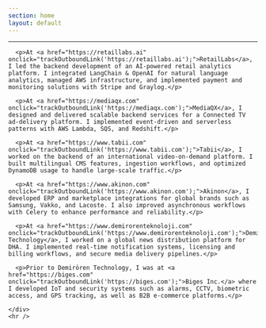 ```yaml
---
section: home
layout: default
---
```


<div class="hfeed">
  <hr />
  <div class="hentry post no-border">
    <div class="entry-summary">

      <p>At <a href="https://retaillabs.ai" onclick="trackOutboundLink('https://retaillabs.ai');">RetailLabs</a>, I led the backend development of an AI-powered retail analytics platform. I integrated LangChain & OpenAI for natural language analytics, managed AWS infrastructure, and implemented payment and monitoring solutions with Stripe and Graylog.</p>

      <p>At <a href="https://mediaqx.com" onclick="trackOutboundLink('https://mediaqx.com');">MediaQX</a>, I designed and delivered scalable backend services for a Connected TV ad-delivery platform. I implemented event-driven and serverless patterns with AWS Lambda, SQS, and Redshift.</p>

      <p>At <a href="https://www.tabii.com" onclick="trackOutboundLink('https://www.tabii.com');">Tabii</a>, I worked on the backend of an international video-on-demand platform. I built multilingual CMS features, ingestion workflows, and optimized DynamoDB usage to handle large-scale traffic.</p>

      <p>At <a href="https://www.akinon.com" onclick="trackOutboundLink('https://www.akinon.com');">Akinon</a>, I developed ERP and marketplace integrations for global brands such as Samsung, Vakko, and Lacoste. I also improved asynchronous workflows with Celery to enhance performance and reliability.</p>

      <p>At <a href="https://www.demirorenteknoloji.com" onclick="trackOutboundLink('https://www.demirorenteknoloji.com');">Demirören Technology</a>, I worked on a global news distribution platform for DHA. I implemented real-time notification systems, licensing and billing workflows, and secure media delivery pipelines.</p>

      <p>Prior to Demirören Technology, I was at <a href="https://biges.com" onclick="trackOutboundLink('https://biges.com');">Biges Inc.</a> where I developed IoT and security systems such as alarms, CCTV, biometric access, and GPS tracking, as well as B2B e-commerce platforms.</p>

    </div>
    <hr />
  </div>
</div>
